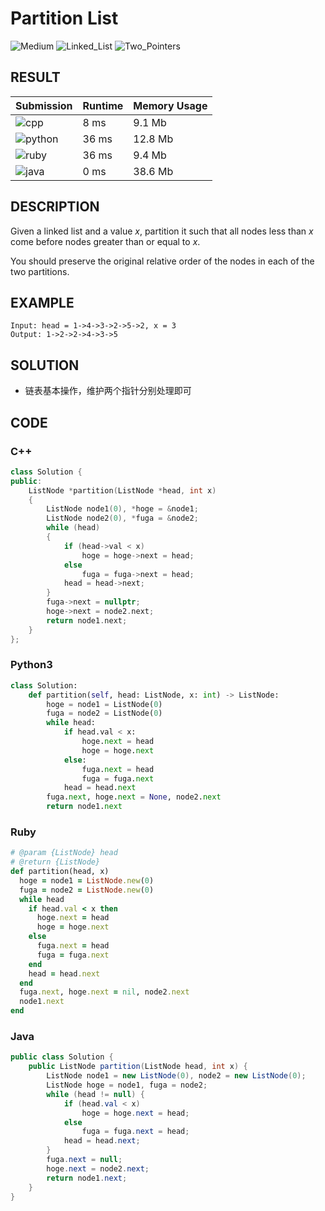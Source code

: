 # Partition List

![Medium](https://img.shields.io/badge/-Medium-f0ad4e.svg) ![Linked_List](https://img.shields.io/badge/链表-Linked_List-007ec6.svg) ![Two_Pointers](https://img.shields.io/badge/双指针法-Two_Pointers-007ec6.svg)

## RESULT

| Submission                                                        | Runtime | Memory Usage |
| ----------------------------------------------------------------- | ------- | ------------ |
| ![cpp](https://img.shields.io/badge/leetcode082-cpp-f34b7d.svg)   | 8 ms    | 9.1 Mb       |
| ![python](https://img.shields.io/badge/leetcode082-py-3572A5.svg) | 36 ms   | 12.8 Mb      |
| ![ruby](https://img.shields.io/badge/leetcode082-rb-701516.svg)   | 36 ms   | 9.4 Mb       |
| ![java](https://img.shields.io/badge/leetcode082-java-b07219.svg) | 0 ms    | 38.6 Mb      |

## DESCRIPTION

Given a linked list and a value *x*, partition it such that all nodes less than *x* come before nodes greater than or equal to *x*.

You should preserve the original relative order of the nodes in each of the two partitions.

## EXAMPLE

```plain
Input: head = 1->4->3->2->5->2, x = 3
Output: 1->2->2->4->3->5
```

## SOLUTION

* 链表基本操作，维护两个指针分别处理即可

## CODE

### C++

```cpp
class Solution {
public:
	ListNode *partition(ListNode *head, int x)
	{
		ListNode node1(0), *hoge = &node1;
		ListNode node2(0), *fuga = &node2;
		while (head)
		{
			if (head->val < x)
				hoge = hoge->next = head;
			else
				fuga = fuga->next = head;
			head = head->next;
		}
		fuga->next = nullptr;
		hoge->next = node2.next;
		return node1.next;
	}
};
```

### Python3

```python
class Solution:
    def partition(self, head: ListNode, x: int) -> ListNode:
        hoge = node1 = ListNode(0)
        fuga = node2 = ListNode(0)
        while head:
            if head.val < x:
                hoge.next = head
                hoge = hoge.next
            else:
                fuga.next = head
                fuga = fuga.next
            head = head.next
        fuga.next, hoge.next = None, node2.next
        return node1.next
```

### Ruby

```ruby
# @param {ListNode} head
# @return {ListNode}
def partition(head, x)
  hoge = node1 = ListNode.new(0)
  fuga = node2 = ListNode.new(0)
  while head
    if head.val < x then
      hoge.next = head
      hoge = hoge.next
    else
      fuga.next = head
      fuga = fuga.next
    end
    head = head.next
  end
  fuga.next, hoge.next = nil, node2.next
  node1.next
end
```

### Java

```java
public class Solution {
    public ListNode partition(ListNode head, int x) {
        ListNode node1 = new ListNode(0), node2 = new ListNode(0);
        ListNode hoge = node1, fuga = node2;
        while (head != null) {
            if (head.val < x)
                hoge = hoge.next = head;
            else
                fuga = fuga.next = head;
            head = head.next;
        }
        fuga.next = null;
        hoge.next = node2.next;
        return node1.next;
    }
}
```
